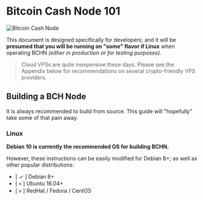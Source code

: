 # Bitcoin Cash Node 101

![Bitcoin Cash Node](https://i.imgur.com/ajIPExP.png)

This document is designed specifically for developers; and it will be __presumed that you will be running on "some" flavor if Linux__ when operating BCHN _(either in production or for testing purposes)._

> Cloud VPSs are quite inexpensive these days. Please see the Appendix below for recommendations on several crypto-friendly VPS providers.

## Building a BCH Node

It is always recommended to build from source. This guide will "hopefully" take some of that pain away.

### Linux

__Debian 10 is currently the recommended OS for building BCHN.__

However, these instructions can be easily modified for Debian 8+; as well as other popular distributions:

- [ ✓ ] Debian 8+
- [ 𐄂 ] Ubuntu 16.04+
- [ 𐄂 ] RedHat / Fedora / CentOS

